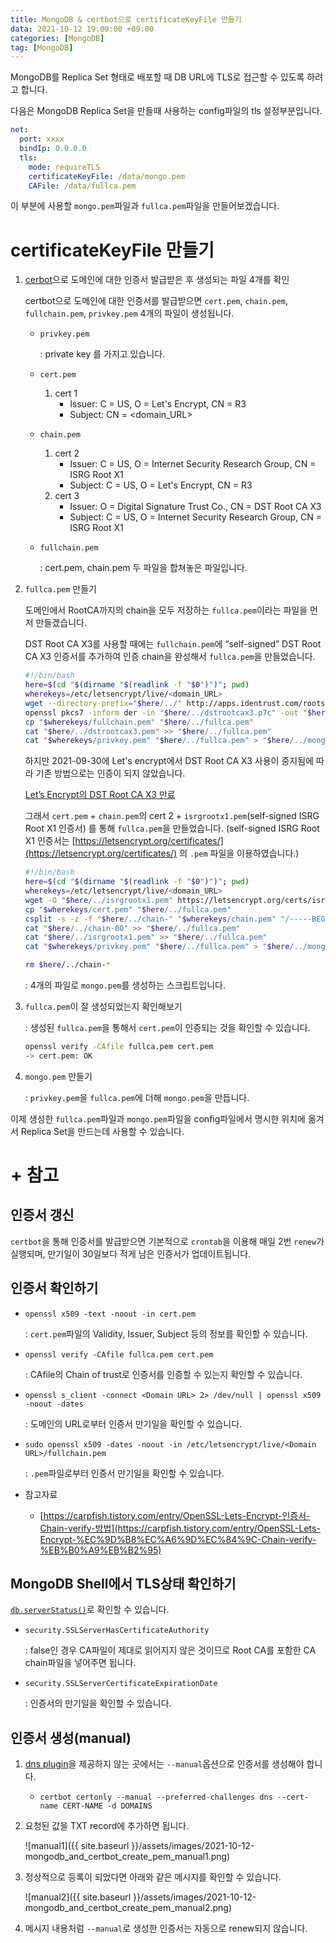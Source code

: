 ```yaml
---
title: MongoDB & certbot으로 certificateKeyFile 만들기
data: 2021-10-12 19:00:00 +09:00
categories: [MongoDB]
tag: [MongoDB]
---
```

MongoDB를 Replica Set 형태로 배포할 때 DB URL에 TLS로 접근할 수 있도록 하려고 합니다.

다음은 MongoDB Replica Set을 만들때 사용하는 config파일의 tls 설정부분입니다.

```yaml
net:
  port: xxxx
  bindIp: 0.0.0.0
  tls:
    mode: requireTLS
    certificateKeyFile: /data/mongo.pem
    CAFile: /data/fullca.pem
```

이 부분에 사용할 `mongo.pem`파일과 `fullca.pem`파일을 만들어보겠습니다.

# certificateKeyFile 만들기

1. [cerbot](https://certbot.eff.org/pages/about)으로 도메인에 대한 인증서 발급받은 후 생성되는 파일 4개를 확인

    certbot으로 도메인에 대한 인증서를 발급받으면 `cert.pem`, `chain.pem`, `fullchain.pem`, `privkey.pem` 4개의 파일이 생성됩니다.

    - `privkey.pem`

        : private key 를 가지고 있습니다.

    - `cert.pem`
        1. cert 1
            - Issuer: C = US, O = Let's Encrypt, CN = R3
            - Subject: CN = <domain_URL>
    - `chain.pem`
        1. cert 2
            - Issuer: C = US, O = Internet Security Research Group, CN = ISRG Root X1
            - Subject: C = US, O = Let's Encrypt, CN = R3
        2. cert 3
            - Issuer: O = Digital Signature Trust Co., CN = DST Root CA X3
            - Subject: C = US, O = Internet Security Research Group, CN = ISRG Root X1
    - `fullchain.pem`

        : cert.pem, chain.pem 두 파일을 합쳐놓은 파일입니다.

2. `fullca.pem` 만들기

    도메인에서 RootCA까지의 chain을 모두 저장하는 `fullca.pem`이라는 파일을 먼저 만들겠습니다.

    DST Root CA X3를 사용할 때에는 `fullchain.pem`에 “self-signed” DST Root CA X3 인증서를 추가하여 인증 chain을 완성해서 `fullca.pem`을 만들었습니다.

    ```bash
    #!/bin/bash
    here=$(cd "$(dirname "$(readlink -f "$0")")"; pwd)
    wherekeys=/etc/letsencrypt/live/<domain_URL>
    wget --directory-prefix="$here/../" http://apps.identrust.com/roots/dstrootcax3.p7c
    openssl pkcs7 -inform der -in "$here/../dstrootcax3.p7c" -out "$here/../dstrootcax3.pem" -print_certs
    cp "$wherekeys/fullchain.pem" "$here/../fullca.pem"
    cat "$here/../dstrootcax3.pem" >> "$here/../fullca.pem"
    cat "$wherekeys/privkey.pem" "$here/../fullca.pem" > "$here/../mongo.pem"
    ```

    하지만 2021-09-30에 Let's encrypt에서 DST Root CA X3 사용이 중지됨에 따라 기존 방법으로는 인증이 되지 않았습니다.

    [Let’s Encrypt의 DST Root CA X3 만료](https://junyeopp.github.io/posts/lets_encrypt_expired_root_ca/)

    그래서 `cert.pem` + `chain.pem`의 cert 2 + `isrgrootx1.pem`(self-signed ISRG Root X1 인증서) 를 통해 `fullca.pem`을 만들었습니다. (self-signed ISRG Root X1 인증서는 [https://letsencrypt.org/certificates/](https://letsencrypt.org/certificates/) 의 `.pem` 파일을 이용하였습니다.)

    ```bash
    #!/bin/bash
    here=$(cd "$(dirname "$(readlink -f "$0")")"; pwd)
    wherekeys=/etc/letsencrypt/live/<domain_URL>
    wget -O "$here/../isrgrootx1.pem" https://letsencrypt.org/certs/isrgrootx1.pem
    cp "$wherekeys/cert.pem" "$here/../fullca.pem"
    csplit -s -z -f "$here/../chain-" "$wherekeys/chain.pem" "/-----BEGIN CERTIFICATE-----/" "{*}"
    cat "$here/../chain-00" >> "$here/../fullca.pem"
    cat "$here/../isrgrootx1.pem" >> "$here/../fullca.pem"
    cat "$wherekeys/privkey.pem" "$here/../fullca.pem" > "$here/../mongo.pem"

    rm $here/../chain-*
    ```

    : 4개의 파일로 `mongo.pem`를 생성하는 스크립트입니다.

3. `fullca.pem`이 잘 생성되었는지 확인해보기

    : 생성된 `fullca.pem`을 통해서 `cert.pem`이 인증되는 것을 확인할 수 있습니다.

    ```bash
    openssl verify -CAfile fullca.pem cert.pem
    -> cert.pem: OK
    ```

4. `mongo.pem` 만들기

    : `privkey.pem`을 `fullca.pem`에 더해 `mongo.pem`을 만듭니다.


이제 생성한 `fullca.pem`파일과 `mongo.pem`파일을 config파일에서 명시한 위치에 옮겨서 Replica Set을 만드는데 사용할 수 있습니다.

# + 참고

## 인증서 갱신

`certbot`을 통해 인증서를 발급받으면 기본적으로 `crontab`을 이용해 매일 2번 `renew`가 실행되며, 만기일이 30일보다 적게 남은 인증서가 업데이트됩니다.

## 인증서 확인하기

- `openssl x509 -text -noout -in cert.pem`

    : `cert.pem`파일의 Validity, Issuer, Subject 등의 정보를 확인할 수 있습니다.

- `openssl verify -CAfile fullca.pem cert.pem`

    : CAfile의 Chain of trust로 인증서를 인증할 수 있는지 확인할 수 있습니다.

- `openssl s_client -connect <Domain URL> 2> /dev/null | openssl x509 -noout -dates`

    : 도메인의 URL로부터 인증서 만기일을 확인할 수 있습니다.

- `sudo openssl x509 -dates -noout -in /etc/letsencrypt/live/<Domain URL>/fullchain.pem`

    : `.pem`파일로부터 인증서 만기일을 확인할 수 있습니다.

- 참고자료
    - [https://carpfish.tistory.com/entry/OpenSSL-Lets-Encrypt-인증서-Chain-verify-방법](https://carpfish.tistory.com/entry/OpenSSL-Lets-Encrypt-%EC%9D%B8%EC%A6%9D%EC%84%9C-Chain-verify-%EB%B0%A9%EB%B2%95)

## MongoDB Shell에서 TLS상태 확인하기

[`db.serverStatus()`](https://docs.mongodb.com/manual/reference/command/serverStatus/)로 확인할 수 있습니다.

- `security.SSLServerHasCertificateAuthority`

    : false인 경우 CA파일이 제대로 읽어지지 않은 것이므로 Root CA를 포함한 CA chain파일을 넣어주면 됩니다.

- `security.SSLServerCertificateExpirationDate`

    : 인증서의 만기일을 확인할 수 있습니다.


## 인증서 생성(manual)

1. [dns plugin](https://eff-certbot.readthedocs.io/en/stable/using.html?highlight=route53#dns-plugins)을 제공하지 않는 곳에서는 `--manual`옵션으로 인증서를 생성해야 합니다.
    - `certbot certonly --manual --preferred-challenges dns --cert-name CERT-NAME -d DOMAINS`
2. 요청된 값을 TXT record에 추가하면 됩니다.

    ![manual1]({{ site.baseurl }}/assets/images/2021-10-12-mongodb_and_certbot_create_pem_manual1.png)

3. 정상적으로 등록이 되었다면 아래와 같은 메시지를 확인할 수 있습니다.

    ![manual2]({{ site.baseurl }}/assets/images/2021-10-12-mongodb_and_certbot_create_pem_manual2.png)

4. 메시지 내용처럼 `--manual`로 생성한 인증서는 자동으로 renew되지 않습니다.
